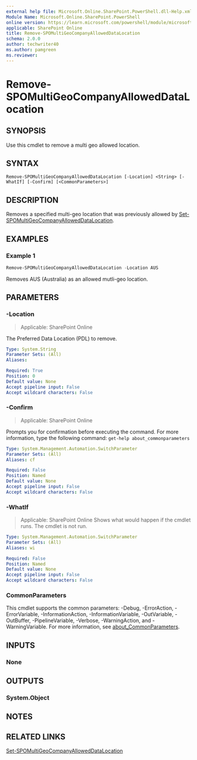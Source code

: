 ```yaml
---
external help file: Microsoft.Online.SharePoint.PowerShell.dll-Help.xml
Module Name: Microsoft.Online.SharePoint.PowerShell
online version: https://learn.microsoft.com/powershell/module/microsoft.online.sharepoint.powershell/remove-spomultigeocompanyalloweddatalocation
applicable: SharePoint Online
title: Remove-SPOMultiGeoCompanyAllowedDataLocation
schema: 2.0.0
author: techwriter40
ms.author: pamgreen
ms.reviewer:
---
```


# Remove-SPOMultiGeoCompanyAllowedDataLocation

## SYNOPSIS

Use this cmdlet to remove a multi geo allowed location.

## SYNTAX

```
Remove-SPOMultiGeoCompanyAllowedDataLocation [-Location] <String> [-WhatIf] [-Confirm] [<CommonParameters>]
```

## DESCRIPTION

Removes a specified multi-geo location that was previously allowed by [Set-SPOMultiGeoCompanyAllowedDataLocation](Set-SPOMultiGeoCompanyAllowedDataLocation.md).

## EXAMPLES

### Example 1

```powershell
Remove-SPOMultiGeoCompanyAllowedDataLocation -Location AUS
```
Removes AUS (Australia) as an allowed mutli-geo location.

## PARAMETERS

### -Location

> Applicable: SharePoint Online

The Preferred Data Location (PDL) to remove.

```yaml
Type: System.String
Parameter Sets: (All)
Aliases:

Required: True
Position: 0
Default value: None
Accept pipeline input: False
Accept wildcard characters: False
```

### -Confirm

> Applicable: SharePoint Online

Prompts you for confirmation before executing the command.
For more information, type the following command: `get-help about_commonparameters`

```yaml
Type: System.Management.Automation.SwitchParameter
Parameter Sets: (All)
Aliases: cf

Required: False
Position: Named
Default value: None
Accept pipeline input: False
Accept wildcard characters: False
```

### -WhatIf

> Applicable: SharePoint Online
Shows what would happen if the cmdlet runs.
The cmdlet is not run.

```yaml
Type: System.Management.Automation.SwitchParameter
Parameter Sets: (All)
Aliases: wi

Required: False
Position: Named
Default value: None
Accept pipeline input: False
Accept wildcard characters: False
```

### CommonParameters

This cmdlet supports the common parameters: -Debug, -ErrorAction, -ErrorVariable, -InformationAction, -InformationVariable, -OutVariable, -OutBuffer, -PipelineVariable, -Verbose, -WarningAction, and -WarningVariable. For more information, see [about_CommonParameters](https://go.microsoft.com/fwlink/p/?LinkID=113216).

## INPUTS

### None

## OUTPUTS

### System.Object

## NOTES

## RELATED LINKS

[Set-SPOMultiGeoCompanyAllowedDataLocation](Set-SPOMultiGeoCompanyAllowedDataLocation.md)

